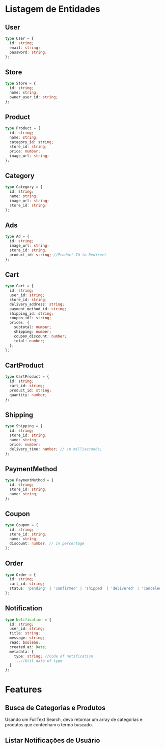 # Listagem de Entidades

## User

```ts
type User = {
  id: string;
  email: string;
  password: string;
};
```

## Store

```ts
type Store = {
  id: string;
  name: string;
  owner_user_id: string;
};
```

## Product

```ts
type Product = {
  id: string;
  name: string;
  category_id: string;
  store_id: string;
  price: number;
  image_url: string;
};
```

## Category

```ts
type Category = {
  id: string;
  name: string;
  image_url: string;
  store_id: string;
};
```

## Ads

```ts
type Ad = {
  id: string;
  image_url: string;
  store_id: string;
  product_id: string; //Product Id to Redirect
};
```

## Cart

```ts
type Cart = {
  id: string;
  user_id: string;
  store_id: string;
  delivery_address: string;
  payment_method_id: string;
  shipping_id: string;
  coupon_id?: string;
  prices: {
    subtotal: number;
    shipping: number;
    coupon_discount: number;
    total: number;
  };
};
```

## CartProduct

```ts
type CartProduct = {
  id: string;
  cart_id: string;
  product_id: string;
  quantity: number;
};
```

## Shipping

```ts
type Shipping = {
  id: string;
  store_id: string;
  name: string;
  price: number;
  delivery_time: number; // in milliseconds;
};
```

## PaymentMethod

```ts
type PaymentMethod = {
  id: string;
  store_id: string;
  name: string;
};
```

## Coupon

```ts
type Coupon = {
  id: string;
  store_id: string;
  name: string;
  discount: number; // in percentage
};
```

## Order

```ts
type Order = {
  id: string;
  cart_id: string;
  status: 'pending' | 'confirmed' | 'shipped' | 'delivered' | 'canceled';
};
```

## Notification

```ts
type Notification = {
  id: string;
  user_id: string;
  title: string;
  message: string;
  read: boolean;
  created_at: Date;
  metadata: {
    type: string; //Code of notification
    ...//Util data of type
  }
};
```

# Features

## Busca de Categorias e Produtos

Usando um FullText Search, devo retornar um array de categorias e produtos que contenham o termo buscado.

## Listar Notificações de Usuário
